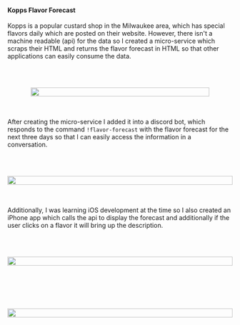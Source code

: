 #### Kopps Flavor Forecast
Kopps is a popular custard shop in the Milwaukee area, which has special flavors daily which are posted on their website. However, there isn't a machine readable (api) for the data so I created a micro-service which scraps their HTML and returns the flavor forecast in HTML so that other applications can easily consume the data.


<br><br>
<div style="display: flex; justify-content: center;">
  <!-- note: Image is editable in draw.io -->
  <img src="/projects/kopps-flavor-forecast/kopps-flavor-forecast-diagram.png" style="width: 100%; max-width: 400px;" />
</div>
<br><br>

After creating the micro-service I added it into a discord bot, which responds to the command `!flavor-forecast` with the flavor forecast for the next three days so that I can easily access the information in a conversation.

<br><br>
<div style="display: flex; justify-content: center;">
  <img src="/projects/kopps-flavor-forecast/discord-flavor-forecast.png" style="width: 100%; max-width: 800px;" />
</div>
<br><br>

Additionally, I was learning iOS development at the time so I also created an iPhone app which calls the api to display the forecast and additionally if the user clicks on a flavor it will bring up the description.

<br><br>
<div style="display: flex; justify-content: center;">
  <img src="/projects/kopps-flavor-forecast/ios-flavor-forecast-list-view.png" style="width: 100%; max-width: 800px;" />
</div>
<br><br>


<br><br>
<div style="display: flex; justify-content: center;">
  <img src="/projects/kopps-flavor-forecast/ios-flavor-detail-view.png" style="width: 100%; max-width: 800px;" />
</div>
<br><br>
